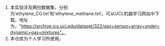 1. 本实验涉及两份数据集，分别为‘ethylene_CO.txt’和’ethylene_methane.txt‘。可从UCL机器学习网站中下载，地址为，"https://archive.ics.uci.edu/dataset/322/gas+sensor+array+under+dynamic+gas+mixtures"。
2. 本仓库为个人学习所使用。